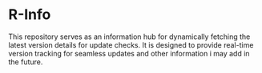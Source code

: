 # R-Info

This repository serves as an information hub for dynamically fetching the latest version details for update checks. It is designed to provide real-time version tracking for seamless updates
and other information i may add in the future.
